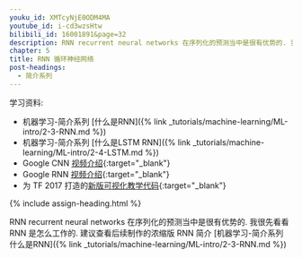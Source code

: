 ```yaml
---
youku_id: XMTcyNjE0ODM4MA
youtube_id: i-cd3wzsHtw
bilibili_id: 16001891&page=32
description: RNN recurrent neural networks 在序列化的预测当中是很有优势的. 我很先看看 RNN 是怎么工作的.
chapter: 5
title: RNN 循环神经网络
post-headings:
  - 简介系列
---
```



学习资料:
  * 机器学习-简介系列 [什么是RNN]({% link _tutorials/machine-learning/ML-intro/2-3-RNN.md %})
  * 机器学习-简介系列 [什么是LSTM RNN]({% link _tutorials/machine-learning/ML-intro/2-4-LSTM.md %})
  * Google CNN [视频介绍](https://classroom.udacity.com/courses/ud730/lessons/6377263405/concepts/64063017560923#){:target="_blank"}
  * Google RNN [视频介绍](https://classroom.udacity.com/courses/ud730/lessons/6378983156/concepts/63770919610923#){:target="_blank"}
  * 为 TF 2017 打造的[新版可视化教学代码](https://github.com/unitytutorial/Tensorflow-Tutorial){:target="_blank"}


{% include assign-heading.html %}

RNN recurrent neural networks 在序列化的预测当中是很有优势的. 我很先看看 RNN 是怎么工作的.
建议查看后续制作的浓缩版 RNN 简介 [机器学习-简介系列 什么是RNN]({% link _tutorials/machine-learning/ML-intro/2-3-RNN.md %})


